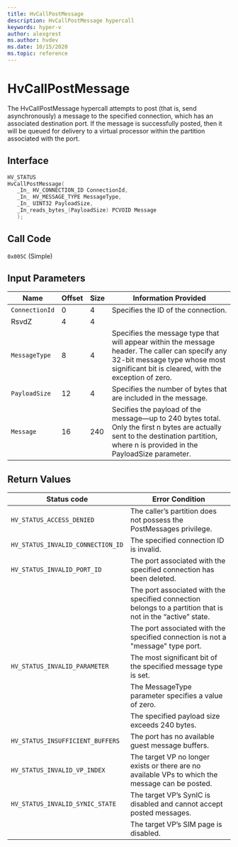 ```yaml
---
title: HvCallPostMessage
description: HvCallPostMessage hypercall
keywords: hyper-v
author: alexgrest
ms.author: hvdev
ms.date: 10/15/2020
ms.topic: reference
---
```


# HvCallPostMessage

The HvCallPostMessage hypercall attempts to post (that is, send asynchronously) a message to the specified connection, which has an associated destination port. If the message is successfully posted, then it will be queued for delivery to a virtual processor within the partition associated with the port.

## Interface

 ```c
HV_STATUS
HvCallPostMessage(
    _In_ HV_CONNECTION_ID ConnectionId,
    _In_ HV_MESSAGE_TYPE MessageType,
    _In_ UINT32 PayloadSize,
    _In_reads_bytes_(PayloadSize) PCVOID Message
    );
 ```

## Call Code

`0x005C` (Simple)

## Input Parameters

| Name                    | Offset     | Size     | Information Provided                      |
|-------------------------|------------|----------|-------------------------------------------|
| `ConnectionId`          | 0          | 4        | Specifies the ID of the connection.       |
| RsvdZ                   | 4          | 4        |                                           |
| `MessageType`           | 8          | 4        | Specifies the message type that will appear within the message header. The caller can specify any 32-bit message type whose most significant bit is cleared, with the exception of zero. |
| `PayloadSize`           | 12         | 4        | Specifies the number of bytes that are included in the message. |
| `Message`               | 16         | 240      | Secifies the payload of the message—up to 240 bytes total. Only the first n bytes are actually sent to the destination partition, where n is provided in the PayloadSize parameter. |

## Return Values

| Status code                         | Error Condition                                       |
|-------------------------------------|-------------------------------------------------------|
| `HV_STATUS_ACCESS_DENIED`           | The caller’s partition does not possess the PostMessages privilege. |
| `HV_STATUS_INVALID_CONNECTION_ID`   | The specified connection ID is invalid.               |
| `HV_STATUS_INVALID_PORT_ID`         | The port associated with the specified connection has been deleted. |
|                                     | The port associated with the specified connection belongs to a partition that is not in the “active” state. |
|                                     | The port associated with the specified connection is not a "message" type port. |
| `HV_STATUS_INVALID_PARAMETER`       | The most significant bit of the specified message type is set. |
|                                     | The MessageType parameter specifies a value of zero.  |
|                                     | The specified payload size exceeds 240 bytes.         |
| `HV_STATUS_INSUFFICIENT_BUFFERS`    | The port has no available guest message buffers.      |
| `HV_STATUS_INVALID_VP_INDEX`        | The target VP no longer exists or there are no available VPs to which the message can be posted. |
| `HV_STATUS_INVALID_SYNIC_STATE`     | The target VP’s SynIC is disabled and cannot accept posted messages. |
|                                     | The target VP’s SIM page is disabled.                 |